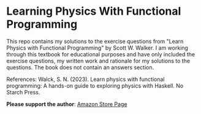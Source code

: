 # Learning Physics With Functional Programming
This repo contains my solutions to the exercise questions from "Learn Physics with Functional Programming" by Scott W. Walker. I am working through this textbook for educational purposes and have only included the exercise questions, my written work and rationale for my solutions to the questions. The book does not contain an answers section.

References:
Walck, S. N. (2023). Learn physics with functional programming: A hands-on guide to exploring physics with Haskell. No Starch Press. 

**Please support the author**: [Amazon Store Page](https://a.co/d/hZVlYfk)

